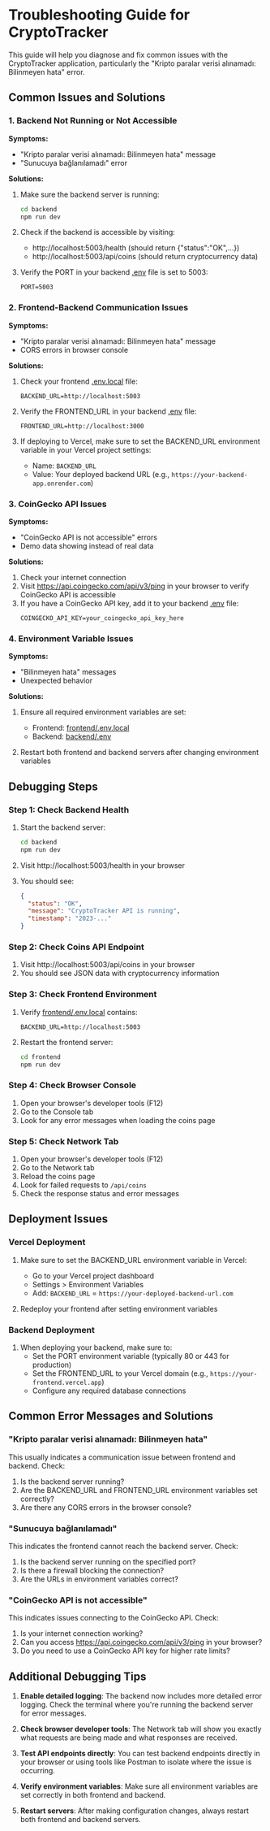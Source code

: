 # Troubleshooting Guide for CryptoTracker

This guide will help you diagnose and fix common issues with the CryptoTracker application, particularly the "Kripto paralar verisi alınamadı: Bilinmeyen hata" error.

## Common Issues and Solutions

### 1. Backend Not Running or Not Accessible

**Symptoms:**
- "Kripto paralar verisi alınamadı: Bilinmeyen hata" message
- "Sunucuya bağlanılamadı" error

**Solutions:**
1. Make sure the backend server is running:
   ```bash
   cd backend
   npm run dev
   ```

2. Check if the backend is accessible by visiting:
   - http://localhost:5003/health (should return {"status":"OK",...})
   - http://localhost:5003/api/coins (should return cryptocurrency data)

3. Verify the PORT in your backend [.env](file:///c:/Users/erenc/CryptoTracker/backend/.env) file is set to 5003:
   ```
   PORT=5003
   ```

### 2. Frontend-Backend Communication Issues

**Symptoms:**
- "Kripto paralar verisi alınamadı: Bilinmeyen hata" message
- CORS errors in browser console

**Solutions:**
1. Check your frontend [.env.local](file:///c:/Users/erenc/CryptoTracker/frontend/.env.local) file:
   ```
   BACKEND_URL=http://localhost:5003
   ```

2. Verify the FRONTEND_URL in your backend [.env](file:///c:/Users/erenc/CryptoTracker/backend/.env) file:
   ```
   FRONTEND_URL=http://localhost:3000
   ```

3. If deploying to Vercel, make sure to set the BACKEND_URL environment variable in your Vercel project settings:
   - Name: `BACKEND_URL`
   - Value: Your deployed backend URL (e.g., `https://your-backend-app.onrender.com`)

### 3. CoinGecko API Issues

**Symptoms:**
- "CoinGecko API is not accessible" errors
- Demo data showing instead of real data

**Solutions:**
1. Check your internet connection
2. Visit https://api.coingecko.com/api/v3/ping in your browser to verify CoinGecko API is accessible
3. If you have a CoinGecko API key, add it to your backend [.env](file:///c:/Users/erenc/CryptoTracker/backend/.env) file:
   ```
   COINGECKO_API_KEY=your_coingecko_api_key_here
   ```

### 4. Environment Variable Issues

**Symptoms:**
- "Bilinmeyen hata" messages
- Unexpected behavior

**Solutions:**
1. Ensure all required environment variables are set:
   - Frontend: [frontend/.env.local](file:///c:/Users/erenc/CryptoTracker/frontend/.env.local)
   - Backend: [backend/.env](file:///c:/Users/erenc/CryptoTracker/backend/.env)

2. Restart both frontend and backend servers after changing environment variables

## Debugging Steps

### Step 1: Check Backend Health

1. Start the backend server:
   ```bash
   cd backend
   npm run dev
   ```

2. Visit http://localhost:5003/health in your browser
3. You should see:
   ```json
   {
     "status": "OK",
     "message": "CryptoTracker API is running",
     "timestamp": "2023-..."
   }
   ```

### Step 2: Check Coins API Endpoint

1. Visit http://localhost:5003/api/coins in your browser
2. You should see JSON data with cryptocurrency information

### Step 3: Check Frontend Environment

1. Verify [frontend/.env.local](file:///c:/Users/erenc/CryptoTracker/frontend/.env.local) contains:
   ```
   BACKEND_URL=http://localhost:5003
   ```

2. Restart the frontend server:
   ```bash
   cd frontend
   npm run dev
   ```

### Step 4: Check Browser Console

1. Open your browser's developer tools (F12)
2. Go to the Console tab
3. Look for any error messages when loading the coins page

### Step 5: Check Network Tab

1. Open your browser's developer tools (F12)
2. Go to the Network tab
3. Reload the coins page
4. Look for failed requests to `/api/coins`
5. Check the response status and error messages

## Deployment Issues

### Vercel Deployment

1. Make sure to set the BACKEND_URL environment variable in Vercel:
   - Go to your Vercel project dashboard
   - Settings > Environment Variables
   - Add: `BACKEND_URL` = `https://your-deployed-backend-url.com`

2. Redeploy your frontend after setting environment variables

### Backend Deployment

1. When deploying your backend, make sure to:
   - Set the PORT environment variable (typically 80 or 443 for production)
   - Set the FRONTEND_URL to your Vercel domain (e.g., `https://your-frontend.vercel.app`)
   - Configure any required database connections

## Common Error Messages and Solutions

### "Kripto paralar verisi alınamadı: Bilinmeyen hata"

This usually indicates a communication issue between frontend and backend. Check:
1. Is the backend server running?
2. Are the BACKEND_URL and FRONTEND_URL environment variables set correctly?
3. Are there any CORS errors in the browser console?

### "Sunucuya bağlanılamadı"

This indicates the frontend cannot reach the backend server. Check:
1. Is the backend server running on the specified port?
2. Is there a firewall blocking the connection?
3. Are the URLs in environment variables correct?

### "CoinGecko API is not accessible"

This indicates issues connecting to the CoinGecko API. Check:
1. Is your internet connection working?
2. Can you access https://api.coingecko.com/api/v3/ping in your browser?
3. Do you need to use a CoinGecko API key for higher rate limits?

## Additional Debugging Tips

1. **Enable detailed logging**: The backend now includes more detailed error logging. Check the terminal where you're running the backend server for error messages.

2. **Check browser developer tools**: The Network tab will show you exactly what requests are being made and what responses are received.

3. **Test API endpoints directly**: You can test backend endpoints directly in your browser or using tools like Postman to isolate where the issue is occurring.

4. **Verify environment variables**: Make sure all environment variables are set correctly in both frontend and backend.

5. **Restart servers**: After making configuration changes, always restart both frontend and backend servers.